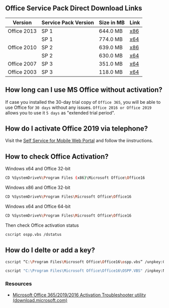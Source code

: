 ## Office Service Pack Direct Download Links

| Version | Service Pack Version | Size in MB | Link |
| ------------- | ------------- | ------------- | ------------- |
| Office 2013 | SP 1 | 644.0 MB | [x86](https://www.microsoft.com/en-us/download/details.aspx?id=42017)
|  | SP 1 | 774.0 MB | [x64](https://www.microsoft.com/en-us/download/details.aspx?id=42006)
| Office 2010 | SP 2 | 639.0 MB | [x86](https://www.microsoft.com/en-us/download/details.aspx?id=39667)
|  | SP 2 | 630.0 MB | [x64](https://www.microsoft.com/en-us/download/details.aspx?id=39647)
| Office 2007 | SP 3 | 351.0 MB | [x64](https://www.microsoft.com/en-us/download/details.aspx?id=27838)
| Office 2003 | SP 3 | 118.0 MB | [x64](https://www.microsoft.com/en-us/download/details.aspx?id=8)

## How long can I use MS Office without activation?

If case you installed the 30-day trial copy of `Office 365`, you will be able to use Office for `30 days` without any issues. `Office 2016 or Office 2019` allows you to use it `5 days` as "extended trial period". 


## How do I activate Office 2019 via telephone?

Visit the [Self Service for Mobile Web Portal](https://microsoft.gointeract.io/interact/index?interaction=1461173234028-3884f8602eccbe259104553afa8415434b4581-05d1&accountId=microsoft&appkey=196de13c-e946-4531-98f6-2719ec8405ce&Language=English&CountryCode=US&CountryLanguage=EN&Click%20To%20Call%20Caller%20Id=+34678336575&startedFromSmsToken=5mKSRIk&token=ugyRTu&tdsourcetag=s_pctim_aiomsg) and follow the iinstructions.


## How to check Office Activation?

Windows x64 and Office 32-bit 

```bash
CD %SystemDrive%\Program Files (x86)\Microsoft Office\Office16
```
 

Windows x86 and Office 32-bit

```bash
CD %SystemDrive%\Program Files\Microsoft Office\Office16
```
 

Windows x64 and Office 64-bit

```bash
CD %SystemDrive%\Program Files\Microsoft Office\Office16
```
 

Then check Office activation status

```bash
cscript ospp.vbs /dstatus
```


## How do I delte or add a key?

```bash
cscript “C:\Program Files\Microsoft Office\Office16\ospp.vbs” /unpkey:OLD KEY (5DIGIT) (ENTER)
```

```bash
cscript "C:\Program Files\Microsoft Office\Office16\OSPP.VBS" /inpkey:NEW KEY (ENTER)
```

### Resources
- [Microsoft Office 365/2019/2016 Activation Troubleshooter utility (download.microsoft.com)](https://aka.ms/diag_officeact) 
